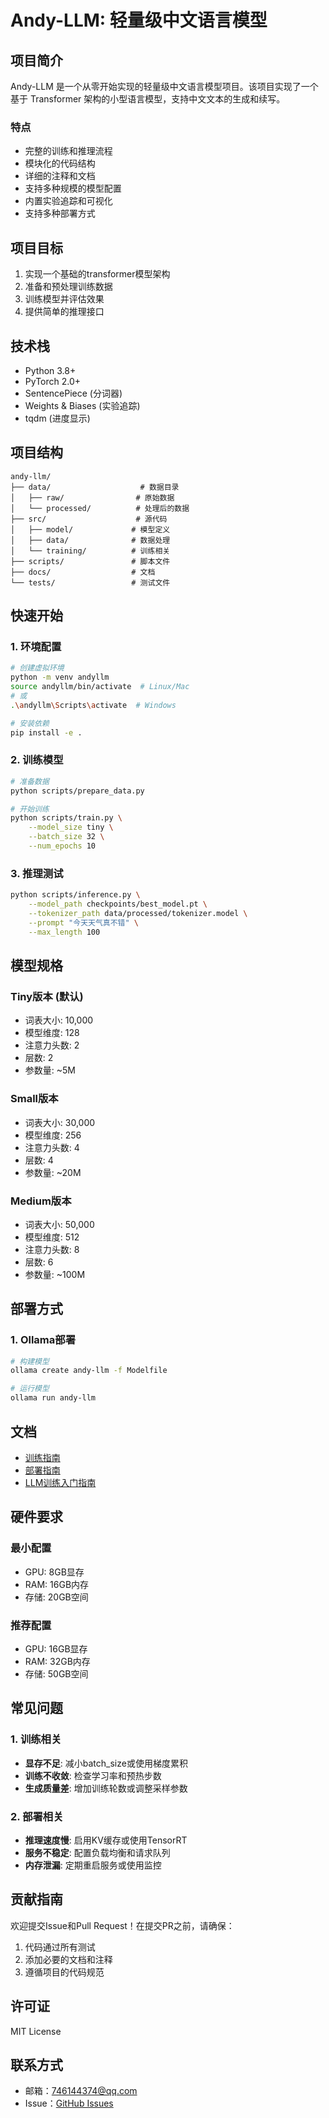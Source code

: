 # Andy-LLM: 轻量级中文语言模型

## 项目简介
Andy-LLM 是一个从零开始实现的轻量级中文语言模型项目。该项目实现了一个基于 Transformer 架构的小型语言模型，支持中文文本的生成和续写。

### 特点
- 完整的训练和推理流程
- 模块化的代码结构
- 详细的注释和文档
- 支持多种规模的模型配置
- 内置实验追踪和可视化
- 支持多种部署方式

## 项目目标
1. 实现一个基础的transformer模型架构
2. 准备和预处理训练数据
3. 训练模型并评估效果
4. 提供简单的推理接口

## 技术栈
- Python 3.8+
- PyTorch 2.0+
- SentencePiece (分词器)
- Weights & Biases (实验追踪)
- tqdm (进度显示)

## 项目结构
```
andy-llm/
├── data/                    # 数据目录
│   ├── raw/                # 原始数据
│   └── processed/          # 处理后的数据
├── src/                    # 源代码
│   ├── model/             # 模型定义
│   ├── data/              # 数据处理
│   └── training/          # 训练相关
├── scripts/               # 脚本文件
├── docs/                  # 文档
└── tests/                 # 测试文件
```

## 快速开始

### 1. 环境配置
```bash
# 创建虚拟环境
python -m venv andyllm
source andyllm/bin/activate  # Linux/Mac
# 或
.\andyllm\Scripts\activate  # Windows

# 安装依赖
pip install -e .
```

### 2. 训练模型
```bash
# 准备数据
python scripts/prepare_data.py

# 开始训练
python scripts/train.py \
    --model_size tiny \
    --batch_size 32 \
    --num_epochs 10
```

### 3. 推理测试
```bash
python scripts/inference.py \
    --model_path checkpoints/best_model.pt \
    --tokenizer_path data/processed/tokenizer.model \
    --prompt "今天天气真不错" \
    --max_length 100
```

## 模型规格

### Tiny版本 (默认)
- 词表大小: 10,000
- 模型维度: 128
- 注意力头数: 2
- 层数: 2
- 参数量: ~5M

### Small版本
- 词表大小: 30,000
- 模型维度: 256
- 注意力头数: 4
- 层数: 4
- 参数量: ~20M

### Medium版本
- 词表大小: 50,000
- 模型维度: 512
- 注意力头数: 8
- 层数: 6
- 参数量: ~100M

## 部署方式

### 1. Ollama部署
```bash
# 构建模型
ollama create andy-llm -f Modelfile

# 运行模型
ollama run andy-llm
```

## 文档
- [训练指南](docs/training.md)
- [部署指南](docs/deployment.md)
- [LLM训练入门指南](docs/llm_guide.md)

## 硬件要求

### 最小配置
- GPU: 8GB显存
- RAM: 16GB内存
- 存储: 20GB空间

### 推荐配置
- GPU: 16GB显存
- RAM: 32GB内存
- 存储: 50GB空间

## 常见问题

### 1. 训练相关
- **显存不足**: 减小batch_size或使用梯度累积
- **训练不收敛**: 检查学习率和预热步数
- **生成质量差**: 增加训练轮数或调整采样参数

### 2. 部署相关
- **推理速度慢**: 启用KV缓存或使用TensorRT
- **服务不稳定**: 配置负载均衡和请求队列
- **内存泄漏**: 定期重启服务或使用监控

## 贡献指南
欢迎提交Issue和Pull Request！在提交PR之前，请确保：
1. 代码通过所有测试
2. 添加必要的文档和注释
3. 遵循项目的代码规范

## 许可证
MIT License

## 联系方式
- 邮箱：746144374@qq.com
- Issue：[GitHub Issues](https://github.com/DWG-ShowMaker/andy-llm/issues)